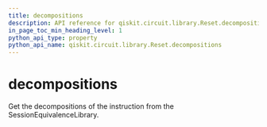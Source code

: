 ```yaml
---
title: decompositions
description: API reference for qiskit.circuit.library.Reset.decompositions
in_page_toc_min_heading_level: 1
python_api_type: property
python_api_name: qiskit.circuit.library.Reset.decompositions
---
```


# decompositions

Get the decompositions of the instruction from the SessionEquivalenceLibrary.

